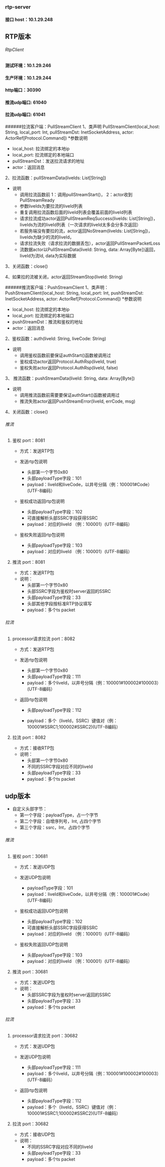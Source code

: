 ### rtp-server


#### 接口 host：10.1.29.248

## RTP版本

###### RtpClient
#### 测试环境：10.1.29.246 
#### 生产环境：10.1.29.244
#### http端口：30390
#### 推流udp端口: 61040
#### 拉流udp端口: 61041


######拉流客户端：PullStreamClient
1、类声明 PullStreamClient(local_host: String, local_port: Int,
                           pullStreamDst: InetSocketAddress, actor: ActorRef[Protocol.Command])
  *参数说明
  - local_host: 拉流绑定的本地ip
  - local_port: 拉流绑定的本地端口
  - pullStreamDst：发送拉流请求的地址
  - actor：返回消息

2、拉流函数：pullStreamData(liveIds: List[String])
  * 说明
    - 调用拉流函数前
                    1：调用pullStreamStart()，
                    2：actor收到PullStreamReady
    - 参数liveIds为要拉流的liveId列表
    - 重复调用拉流函数后面的liveId列表会覆盖前面的liveId列表
    - 请求拉流成功actor返回PullStreamReqSuccess(liveIds: List[String])，
      liveIds为流的liveId列表（一次请求的liveId太多会分多次返回）
    - 若服务端没有要拉的流，actor返回NoStream(liveIds: List[String])，liveIds为缺少的流的liveId，
    - 请求拉流失败（请求拉流的数据丢包），actor返回PullStreamPacketLoss
    - 流数据actor以PullStreamData(liveId: String, data: Array[Byte])返回，liveId为流Id, data为实际数据

3、关闭函数：close()

4、如果拉的流被关闭，actor返回StreamStop(liveId: String)

######推流客户端：PushStreamClient
1、类声明：PushStreamClient(local_host: String, local_port: Int, pushStreamDst: InetSocketAddress,
                             actor: ActorRef[Protocol.Command])
  *参数说明
  - local_host: 拉流绑定的本地ip
  - local_port: 拉流绑定的本地端口
  - pushStreamDst：推流和鉴权的地址
  - actor：返回消息

2、鉴权函数：auth(liveId: String, liveCode: String)
  * 说明
    - 调用鉴权函数前要保证authStart()函数被调用过
    - 鉴权成功actor返回Protocol.AuthRsp(liveId, true)
    - 鉴权失败actor返回Protocol.AuthRsp(liveId, false)

3、 推流函数：pushStreamData(liveId: String, data: Array[Byte])
  * 说明
    - 调用推流函数前需要要保证authStart()函数被调用过
    - 推流失败actor返回PushStreamError(liveId, errCode, msg)

4、关闭函数：close()


###### 推流
1. 鉴权 port：8081
	* 方式：发送RTP包
	* 发送rtp包说明
		- 头部第一个字节0x80
		- 头部payloadType字段：101
		- payload：liveId和liveCode，以井号分隔（例：100001#Code）(UTF-8编码）

	* 鉴权成功返回rtp包说明
	    - 头部payloadType字段：102
	    - 可直接解析头部SSRC字段获得SSRC
	    - payload：对应的liveId （例：100001）(UTF-8编码）

	* 鉴权失败返回rtp包说明
        - 头部payloadType字段：103
        - payload：对应的liveId （例：100001）(UTF-8编码）

2. 推流 port：8081
    * 方式：发送RTP包
    * 说明：
        - 头部第一个字节0x80
        - 头部SSRC字段为鉴权时server返回的SSRC
        - 头部payloadType字段：33
        - 头部其他字段按标准RTP协议填写
        - payload：多个ts packet

###### 拉流
1. processor请求拉流 port：8082
	* 方式：发送RTP包
	* 发送rtp包说明
		- 头部第一个字节0x80
		- 头部payloadType字段：111
		- payload：多个liveId，以井号分隔（例：100001#100002#100003）(UTF-8编码）

	* 返回rtp包说明
	    - 头部payloadType字段：112

	    - payload：多个（liveId，SSRC）键值对（例：100001#SSRC1;100002#SSRC2)(UTF-8编码）

2. 拉流 port：8082
    * 方式：接收RTP包
    * 说明：
        - 头部第一个字节0x80
        - 不同的SSRC字段对应不同的liveId
        - 头部payloadType字段：33
        - payload：多个ts packet

## udp版本   
* 自定义头部字节：
    - 第一个字段：payloadType，占一个字节
    - 第二个字段：自增序列号，Int, 占四个字节
    - 第三个字段：ssrc，Int，占四个字节
            
###### 推流 
1. 鉴权 port：30681
	* 方式：发送UDP包
	* 发送UDP包说明
		- payloadType字段：101
		- payload：liveId和liveCode，以井号分隔（例：100001#Code）(UTF-8编码）
		
	* 鉴权成功返回UDP包说明
	    - 头部payloadType字段：102
	    - 可直接解析头部SSRC字段获得SSRC
	    - payload：对应的liveId （例：100001）(UTF-8编码）
	    
	* 鉴权失败返回UDP包说明
        - 头部payloadType字段：103
        - payload：对应的liveId （例：100001）(UTF-8编码）
	
2. 推流 port：30681
    * 方式：发送UDP包
    * 说明：
        - 头部SSRC字段为鉴权时server返回的SSRC
        - 头部payloadType字段：33
        - payload：多个ts packet
        
###### 拉流
1. processor请求拉流 port：30682
	* 方式：发送UDP包
	* 发送UDP包说明
		- 头部payloadType字段：111
		- payload：多个liveId，以井号分隔（例：100001#100002#100003）(UTF-8编码）
		
	* 返回rtp包说明
	    - 头部payloadType字段：112
	    - payload：多个（liveId，SSRC）键值对（例：100001#SSRC1;100002#SSRC2)(UTF-8编码）
	
2. 拉流 port：30682
    * 方式：接收UDP包
    * 说明：
        - 不同的SSRC字段对应不同的liveId
        - 头部payloadType字段：33
        - payload：多个ts packet 



        


